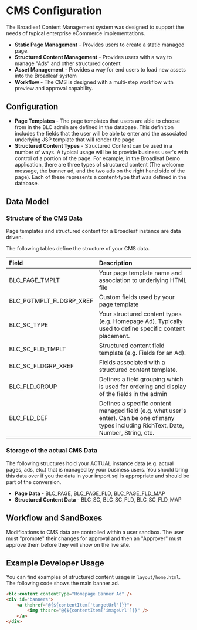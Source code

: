 # CMS Configuration

The Broadleaf Content Management system was designed to support the needs of typical enterprise eCommerce implementations.

- **Static Page Management** - Provides users to create a static managed page.
- **Structured Content Management** - Provides users with a way to manage "Ads" and other structured content
- **Asset Management** - Provides a way for end users to load new assets into the Broadleaf system
- **Workflow** - The CMS is designed with a multi-step workflow with preview and approval capability.

## Configuration

- **Page Templates** - The page templates that users are able to choose from in the BLC admin are defined in the database. This definition includes the fields that the user will be able to enter and the associated underlying JSP template that will render the page
- **Structured Content Types** - Structured Content can be used in a number of ways. A typical usage will be to provide business user's with control of a portion of the page.   For example, in the Broadleaf Demo application, there are three types of structured content (The welcome message, the banner ad, and the two ads on the right hand side of the page). Each of these represents a content-type that was defined in the database.

## Data Model

### Structure of the CMS Data

Page templates and structured content for a Broadleaf instance are data driven.

The following tables define the structure of your CMS data.

| Field                   | Description                                                                                                                                  |
| :---------------------- | :------------------------------------------------------------------------------------------------------------------------------------------- |
| BLC_PAGE_TMPLT          | Your page template name and association to underlying HTML file                                                                               |
| BLC_PGTMPLT_FLDGRP_XREF | Custom fields used by your page template                                                                                                     |
| BLC_SC_TYPE             | Your structured content types (e.g. Homepage Ad).   Typically used to define specific content placement.                                     |
| BLC_SC_FLD_TMPLT        | Structured content field template (e.g. Fields for an Ad).                                                                                   |
| BLC_SC_FLDGRP_XREF      | Fields associated with a structured content template.                                                                                        |
| BLC_FLD_GROUP           | Defines a field grouping which is used for ordering and display of the fields in the admin                                                   |
| BLC_FLD_DEF             | Defines a specific content managed field (e.g. what user's enter).   Can be one of many types including RichText, Date, Number, String, etc. |

### Storage of the actual CMS Data

The following structures hold your ACTUAL instance data (e.g. actual pages, ads, etc.) that is managed by your business users.    You should bring this data over if you the data in your import.sql is appropriate and should be part of the conversion.

- **Page Data** - BLC_PAGE, BLC_PAGE_FLD, BLC_PAGE_FLD_MAP
- **Structured Content Data** - BLC_SC, BLC_SC_FLD, BLC_SC_FLD_MAP

## Workflow and SandBoxes

Modifications to CMS data are controlled within a user sandbox. The user must "promote" their changes for approval and then an "Approver" must approve them before they will show on the live site.

## Example Developer Usage

You can find examples of structured content usage in `layout/home.html`.   The following code shows the main banner ad.

```html
<blc:content contentType="Homepage Banner Ad" />       
<div id="banners">
    <a th:href="@{${contentItem['targetUrl']}}">
        <img th:src="@{${contentItem['imageUrl']}}" />
    </a>
</div>
```

